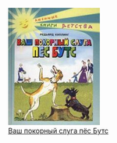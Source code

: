![](Ваш%20покорный%20слуга%20пёс%20Бутс.jpg)  
[Ваш покорный слуга пёс Бутс](Ваш%20покорный%20слуга%20пёс%20Бутс.txt)
